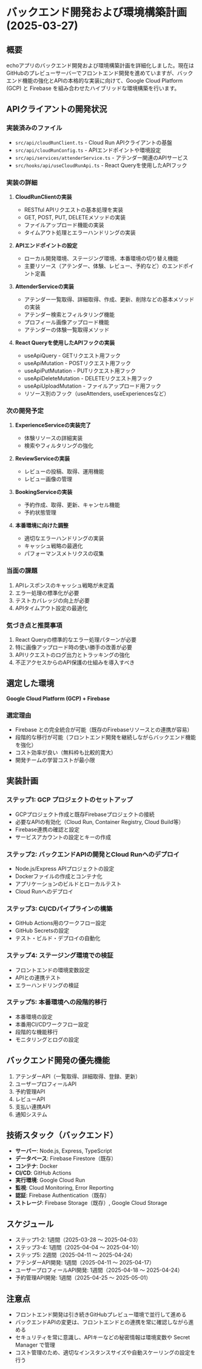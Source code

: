 # バックエンド開発および環境構築計画 (2025-03-27)

## 概要
echoアプリのバックエンド開発および環境構築計画を詳細化しました。現在はGitHubのプレビューサーバーでフロントエンド開発を進めていますが、バックエンド機能の強化とAPIの本格的な実装に向けて、Google Cloud Platform (GCP) と Firebase を組み合わせたハイブリッドな環境構築を行います。

## APIクライアントの開発状況

### 実装済みのファイル
- `src/api/cloudRunClient.ts` - Cloud Run APIクライアントの基盤
- `src/api/cloudRunConfig.ts` - APIエンドポイントや環境設定
- `src/api/services/attenderService.ts` - アテンダー関連のAPIサービス
- `src/hooks/api/useCloudRunApi.ts` - React Queryを使用したAPIフック

### 実装の詳細

1. **CloudRunClientの実装**
   - RESTful APIリクエストの基本処理を実装
   - GET, POST, PUT, DELETEメソッドの実装
   - ファイルアップロード機能の実装
   - タイムアウト処理とエラーハンドリングの実装

2. **APIエンドポイントの設定**
   - ローカル開発環境、ステージング環境、本番環境の切り替え機能
   - 主要リソース（アテンダー、体験、レビュー、予約など）のエンドポイント定義

3. **AttenderServiceの実装**
   - アテンダー一覧取得、詳細取得、作成、更新、削除などの基本メソッドの実装
   - アテンダー検索とフィルタリング機能
   - プロフィール画像アップロード機能
   - アテンダーの体験一覧取得メソッド

4. **React Queryを使用したAPIフックの実装**
   - useApiQuery - GETリクエスト用フック
   - useApiMutation - POSTリクエスト用フック
   - useApiPutMutation - PUTリクエスト用フック
   - useApiDeleteMutation - DELETEリクエスト用フック
   - useApiUploadMutation - ファイルアップロード用フック
   - リソース別のフック（useAttenders, useExperiencesなど）

### 次の開発予定

1. **ExperienceServiceの実装完了**
   - 体験リソースの詳細実装
   - 検索やフィルタリングの強化

2. **ReviewServiceの実装**
   - レビューの投稿、取得、運用機能
   - レビュー画像の管理

3. **BookingServiceの実装**
   - 予約作成、取得、更新、キャンセル機能
   - 予約状態管理

4. **本番環境に向けた調整**
   - 適切なエラーハンドリングの実装
   - キャッシュ戦略の最適化
   - パフォーマンスメトリクスの収集

### 当面の課題
1. APIレスポンスのキャッシュ戦略が未定義
2. エラー処理の標準化が必要
3. テストカバレッジの向上が必要
4. APIタイムアウト設定の最適化

### 気づき点と推奨事項
1. React Queryの標準的なエラー処理パターンが必要
2. 特に画像アップロード時の使い勝手の改善が必要
3. APIリクエストのログ出力とトラッキングの強化
4. 不正アクセスからのAPI保護の仕組みを導入すべき

## 選定した環境
**Google Cloud Platform (GCP) + Firebase**

### 選定理由
- Firebase との完全統合が可能（既存のFirebaseリソースとの連携が容易）
- 段階的な移行が可能（フロントエンド開発を継続しながらバックエンド機能を強化）
- コスト効率が良い（無料枠も比較的寛大）
- 開発チームの学習コストが最小限

## 実装計画

### ステップ1: GCP プロジェクトのセットアップ
- GCPプロジェクト作成と既存Firebaseプロジェクトの接続
- 必要なAPIの有効化（Cloud Run, Container Registry, Cloud Build等）
- Firebase連携の確認と設定
- サービスアカウントの設定とキーの作成

### ステップ2: バックエンドAPIの開発とCloud Runへのデプロイ
- Node.js/Express APIプロジェクトの設定
- Dockerファイルの作成とコンテナ化
- アプリケーションのビルドとローカルテスト
- Cloud Runへのデプロイ

### ステップ3: CI/CDパイプラインの構築
- GitHub Actions用のワークフロー設定
- GitHub Secretsの設定
- テスト・ビルド・デプロイの自動化

### ステップ4: ステージング環境での検証
- フロントエンドの環境変数設定
- APIとの連携テスト
- エラーハンドリングの検証

### ステップ5: 本番環境への段階的移行
- 本番環境の設定
- 本番用CI/CDワークフロー設定
- 段階的な機能移行
- モニタリングとログの設定

## バックエンド開発の優先機能
1. アテンダーAPI（一覧取得、詳細取得、登録、更新）
2. ユーザープロフィールAPI
3. 予約管理API
4. レビューAPI
5. 支払い連携API
6. 通知システム

## 技術スタック（バックエンド）
- **サーバー**: Node.js, Express, TypeScript
- **データベース**: Firebase Firestore（既存）
- **コンテナ**: Docker
- **CI/CD**: GitHub Actions
- **実行環境**: Google Cloud Run
- **監視**: Cloud Monitoring, Error Reporting
- **認証**: Firebase Authentication（既存）
- **ストレージ**: Firebase Storage（既存）, Google Cloud Storage

## スケジュール
- ステップ1-2: 1週間（2025-03-28 〜 2025-04-03）
- ステップ3-4: 1週間（2025-04-04 〜 2025-04-10）
- ステップ5: 2週間（2025-04-11 〜 2025-04-24）
- アテンダーAPI開発: 1週間（2025-04-11 〜 2025-04-17）
- ユーザープロフィールAPI開発: 1週間（2025-04-18 〜 2025-04-24）
- 予約管理API開発: 1週間（2025-04-25 〜 2025-05-01）

## 注意点
- フロントエンド開発は引き続きGitHubプレビュー環境で並行して進める
- バックエンドAPIの変更は、フロントエンドとの連携を常に確認しながら進める
- セキュリティを常に意識し、APIキーなどの秘密情報は環境変数や Secret Manager で管理
- コスト管理のため、適切なインスタンスサイズや自動スケーリングの設定を行う
